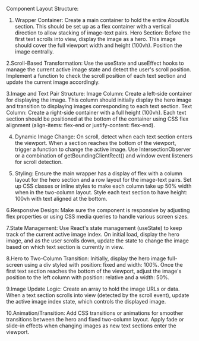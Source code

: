 Component Layout Structure:

1. Wrapper Container: Create a main container to hold the entire AboutUs section. This should be set up as a flex container with a vertical direction to allow stacking of image-text pairs.
Hero Section: Before the first text scrolls into view, display the image as a hero. This image should cover the full viewport width and height (100vh). Position the image centrally.

2.Scroll-Based Transformation:
Use the useState and useEffect hooks to manage the current active image state and detect the user's scroll position.
Implement a function to check the scroll position of each text section and update the current image accordingly.

3.Image and Text Pair Structure:
Image Column: Create a left-side container for displaying the image. This column should initially display the hero image and transition to displaying images corresponding to each text section.
Text Column: Create a right-side container with a full height (100vh). Each text section should be positioned at the bottom of the container using CSS flex alignment (align-items: flex-end or justify-content: flex-end).

4. Dynamic Image Change:
On scroll, detect when each text section enters the viewport. When a section reaches the bottom of the viewport, trigger a function to change the active image.
Use IntersectionObserver or a combination of getBoundingClientRect() and window event listeners for scroll detection.

5. Styling:
Ensure the main wrapper has a display of flex with a column layout for the hero section and a row layout for the image-text pairs.
Set up CSS classes or inline styles to make each column take up 50% width when in the two-column layout.
Style each text section to have height: 100vh with text aligned at the bottom.

6.Responsive Design:
Make sure the component is responsive by adjusting flex properties or using CSS media queries to handle various screen sizes.

7.State Management:
Use React's state management (useState) to keep track of the current active image index.
On initial load, display the hero image, and as the user scrolls down, update the state to change the image based on which text section is currently in view.

8.Hero to Two-Column Transition:
Initially, display the hero image full-screen using a div styled with position: fixed and width: 100%.
Once the first text section reaches the bottom of the viewport, adjust the image's position to the left column with position: relative and a 
width: 50%.

9.Image Update Logic:
Create an array to hold the image URLs or data.
When a text section scrolls into view (detected by the scroll event), update the active image index state, which controls the displayed image.

10.Animation/Transition:
Add CSS transitions or animations for smoother transitions between the hero and fixed two-column layout.
Apply fade or slide-in effects when changing images as new text sections enter the viewport.
